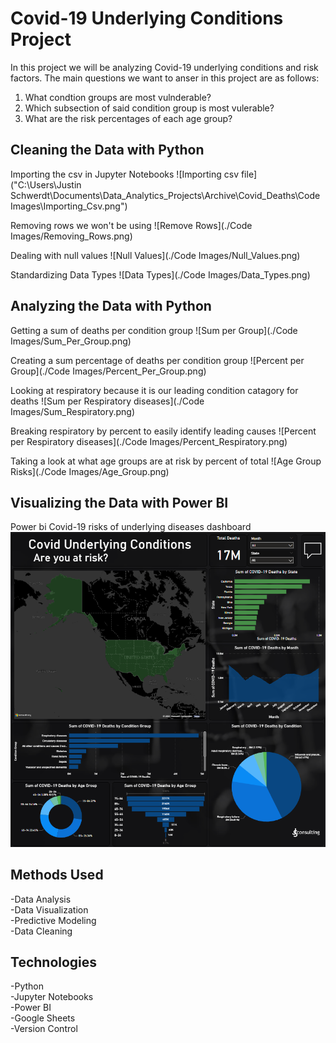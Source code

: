 # **Covid-19 Underlying Conditions Project**

In this project we will be analyzing Covid-19 underlying conditions and risk factors. The main questions we want to anser in this project are as follows:

1. What condtion groups are most vulnderable?
2. Which subsection of said condition group is most vulerable?
3. What are the risk percentages of each age group?

## **Cleaning the Data with Python**

Importing the csv in Jupyter Notebooks
![Importing csv file]("C:\Users\Justin Schwerdt\Documents\Data_Analytics_Projects\Archive\Covid_Deaths\Code Images\Importing_Csv.png")

Removing rows we won't be using
![Remove Rows](./Code Images/Removing_Rows.png)

Dealing with null values
![Null Values](./Code Images/Null_Values.png)

Standardizing Data Types
![Data Types](./Code Images/Data_Types.png)

## **Analyzing the Data with Python**

Getting a sum of deaths per condition group
![Sum per Group](./Code Images/Sum_Per_Group.png)

Creating a sum percentage of deaths per condition group
![Percent per Group](./Code Images/Percent_Per_Group.png)

Looking at respiratory because it is our leading condition catagory for deaths
![Sum per Respiratory diseases](./Code Images/Sum_Respiratory.png)

Breaking respiratory by percent to easily identify leading causes
![Percent per Respiratory diseases](./Code Images/Percent_Respiratory.png)

Taking a look at what age groups are at risk by percent of total
![Age Group Risks](./Code Images/Age_Group.png)

## **Visualizing the Data with Power BI**

Power bi Covid-19 risks of underlying diseases dashboard
![Dashboard](Covid_PowerBI_Visualization.png)



## **Methods Used**

-Data Analysis  
-Data Visualization  
-Predictive Modeling  
-Data Cleaning  

## **Technologies**

-Python  
-Jupyter Notebooks  
-Power BI  
-Google Sheets  
-Version Control  
